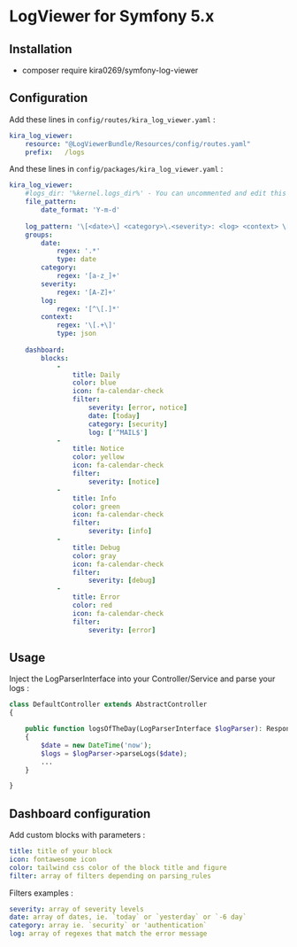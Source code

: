 # LogViewer for Symfony 5.x
## Installation

- composer require kira0269/symfony-log-viewer

## Configuration
Add these lines in ``config/routes/kira_log_viewer.yaml`` :

```yaml 
kira_log_viewer:
    resource: "@LogViewerBundle/Resources/config/routes.yaml"
    prefix:   /logs
```

And these lines in ``config/packages/kira_log_viewer.yaml`` :
```yaml 
kira_log_viewer:
    #logs_dir: '%kernel.logs_dir%' - You can uncommented and edit this line to search logs somewhere else.
    file_pattern:
        date_format: 'Y-m-d'
        
    log_pattern: '\[<date>\] <category>\.<severity>: <log> <context> \[\]'
    groups:
        date:
            regex: '.*'
            type: date
        category:
            regex: '[a-z_]+'
        severity:
            regex: '[A-Z]+'
        log:
            regex: '[^\[.]*'
        context:
            regex: '\[.+\]'
            type: json
            
    dashboard:
        blocks:
            -
                title: Daily
                color: blue
                icon: fa-calendar-check
                filter:
                    severity: [error, notice]
                    date: [today]
                    category: [security]
                    log: ['^MAIL$']
            -
                title: Notice
                color: yellow
                icon: fa-calendar-check
                filter:
                    severity: [notice]
            -
                title: Info
                color: green
                icon: fa-calendar-check
                filter:
                    severity: [info]
            -
                title: Debug
                color: gray
                icon: fa-calendar-check
                filter:
                    severity: [debug]
            -
                title: Error
                color: red
                icon: fa-calendar-check
                filter:
                    severity: [error]
```

## Usage
Inject the LogParserInterface into your Controller/Service and parse your logs :
```php
class DefaultController extends AbstractController
{

    public function logsOfTheDay(LogParserInterface $logParser): Response
    {
        $date = new DateTime('now');
        $logs = $logParser->parseLogs($date);
        ...
    }

}
```

## Dashboard configuration
Add custom blocks with parameters :

```yaml
title: title of your block
icon: fontawesome icon
color: tailwind css color of the block title and figure
filter: array of filters depending on parsing_rules
```

Filters examples :

```yaml
severity: array of severity levels
date: array of dates, ie. `today` or `yesterday` or `-6 day`
category: array ie. `security` or 'authentication`
log: array of regexes that match the error message
```
